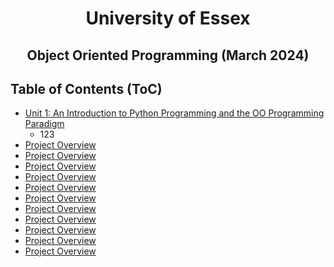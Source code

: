 <div align="center">
    <h1> University of Essex </h1>
</div>

<div align="center">
    <h2> Object Oriented Programming (March 2024) </h2>
</div>

## Table of Contents (ToC)

- [Unit 1: An Introduction to Python Programming and the OO Programming Paradigm
](Unit01/)
    - 123 
- [Project Overview](Unit02/)
- [Project Overview](Unit03/)
- [Project Overview](Unit04/)
- [Project Overview](Unit05/)
- [Project Overview](Unit06/)
- [Project Overview](Unit07/)
- [Project Overview](Unit08/)
- [Project Overview](Unit09/)
- [Project Overview](Unit10/)
- [Project Overview](Unit11/)
- [Project Overview](Unit12/)

